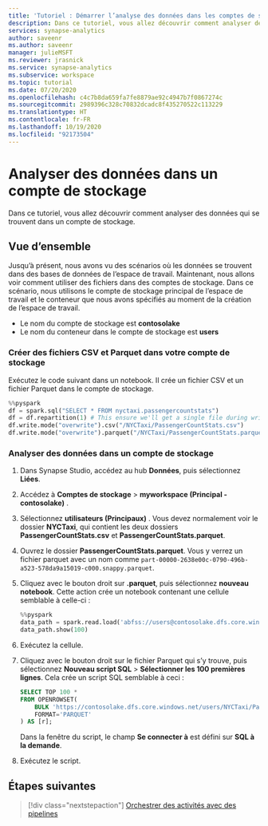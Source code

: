 ```yaml
---
title: 'Tutoriel : Démarrer l’analyse des données dans les comptes de stockage'
description: Dans ce tutoriel, vous allez découvrir comment analyser des données qui se trouvent dans un compte de stockage.
services: synapse-analytics
author: saveenr
ms.author: saveenr
manager: julieMSFT
ms.reviewer: jrasnick
ms.service: synapse-analytics
ms.subservice: workspace
ms.topic: tutorial
ms.date: 07/20/2020
ms.openlocfilehash: c4c7b8da659fa7fe8879ae92c4947b7f0867274c
ms.sourcegitcommit: 2989396c328c70832dcadc8f435270522c113229
ms.translationtype: HT
ms.contentlocale: fr-FR
ms.lasthandoff: 10/19/2020
ms.locfileid: "92173504"
---
```

# <a name="analyze-data-in-a-storage-account"></a>Analyser des données dans un compte de stockage

Dans ce tutoriel, vous allez découvrir comment analyser des données qui se trouvent dans un compte de stockage.

## <a name="overview"></a>Vue d’ensemble

Jusqu’à présent, nous avons vu des scénarios où les données se trouvent dans des bases de données de l’espace de travail. Maintenant, nous allons voir comment utiliser des fichiers dans des comptes de stockage. Dans ce scénario, nous utilisons le compte de stockage principal de l’espace de travail et le conteneur que nous avons spécifiés au moment de la création de l’espace de travail.

* Le nom du compte de stockage est **contosolake**
* Le nom du conteneur dans le compte de stockage est **users**

### <a name="create-csv-and-parquet-files-in-your-storage-account"></a>Créer des fichiers CSV et Parquet dans votre compte de stockage

Exécutez le code suivant dans un notebook. Il crée un fichier CSV et un fichier Parquet dans le compte de stockage.

```py
%%pyspark
df = spark.sql("SELECT * FROM nyctaxi.passengercountstats")
df = df.repartition(1) # This ensure we'll get a single file during write()
df.write.mode("overwrite").csv("/NYCTaxi/PassengerCountStats.csv")
df.write.mode("overwrite").parquet("/NYCTaxi/PassengerCountStats.parquet")
```

### <a name="analyze-data-in-a-storage-account"></a>Analyser des données dans un compte de stockage

1. Dans Synapse Studio, accédez au hub **Données**, puis sélectionnez **Liées**.
1. Accédez à **Comptes de stockage** > **myworkspace (Principal - contosolake)** .
1. Sélectionnez **utilisateurs (Principaux)** . Vous devez normalement voir le dossier **NYCTaxi**, qui contient les deux dossiers **PassengerCountStats.csv** et **PassengerCountStats.parquet**.
1. Ouvrez le dossier **PassengerCountStats.parquet**. Vous y verrez un fichier parquet avec un nom comme `part-00000-2638e00c-0790-496b-a523-578da9a15019-c000.snappy.parquet`.
1. Cliquez avec le bouton droit sur **.parquet**, puis sélectionnez **nouveau notebook**. Cette action crée un notebook contenant une cellule semblable à celle-ci :

    ```py
    %%pyspark
    data_path = spark.read.load('abfss://users@contosolake.dfs.core.windows.net/NYCTaxi/PassengerCountStats.parquet/part-00000-1f251a58-d8ac-4972-9215-8d528d490690-c000.snappy.parquet', format='parquet')
    data_path.show(100)
    ```

1. Exécutez la cellule.
1. Cliquez avec le bouton droit sur le fichier Parquet qui s’y trouve, puis sélectionnez **Nouveau script SQL** > **Sélectionner les 100 premières lignes**. Cela crée un script SQL semblable à ceci :

    ```sql
    SELECT TOP 100 *
    FROM OPENROWSET(
        BULK 'https://contosolake.dfs.core.windows.net/users/NYCTaxi/PassengerCountStats.parquet/part-00000-1f251a58-d8ac-4972-9215-8d528d490690-c000.snappy.parquet',
        FORMAT='PARQUET'
    ) AS [r];
    ```

    Dans la fenêtre du script, le champ **Se connecter à** est défini sur **SQL à la demande**.

1. Exécutez le script.



## <a name="next-steps"></a>Étapes suivantes

> [!div class="nextstepaction"]
> [Orchestrer des activités avec des pipelines](get-started-pipelines.md)
